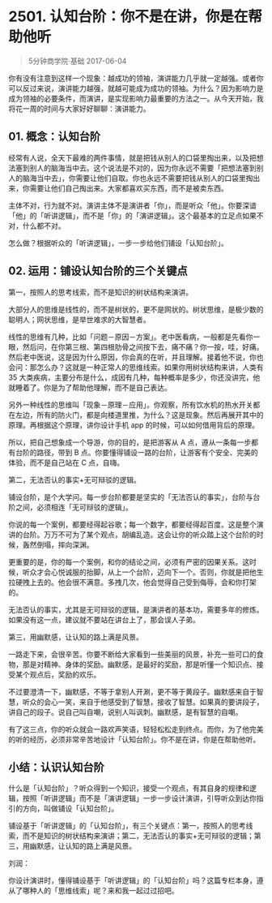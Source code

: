 # 2501. 认知台阶：你不是在讲，你是在帮助他听
> 5分钟商学院·基础
2017-06-04

你有没有注意到这样一个现象：越成功的领袖，演讲能力几乎就一定越强。或者你可以反过来说，演讲能力越强，就越可能成为成功的领袖。为什么？因为影响力是成为领袖的必要条件，而演讲，是实现影响力最重要的方法之一。从今天开始，我将花一周的时间与大家好好聊聊：演讲能力。

## 01. 概念：认知台阶

经常有人说，全天下最难的两件事情，就是把钱从别人的口袋里掏出来，以及把想法塞到别人的脑海当中去。这个说法是不对的，因为你永远不需要「把想法塞到别人的脑海当中去」，你需要让他们自取。你也永远不需要把钱从别人的口袋里掏出来，你需要让他们自己掏出来。大家都喜欢买东西，而不是被卖东西。

主体不对，行为就不对。演讲主体不是演讲者「你」，而是听众「他」。你要深谙「他」的「听讲逻辑」，而不是「你」的「演讲逻辑」。这个最基本的立足点如果不对，什么都不对。

怎么做？根据听众的「听讲逻辑」，一步一步给他们铺设「认知台阶」。

## 02. 运用：铺设认知台阶的三个关键点

第一，按照人的思考线索，而不是知识的树状结构来演讲。

大部分人的思维是线性的，而不是树状的，更不是网状的。树状思维，是极少数的聪明人；网状思维，是举世难求的大智慧者。

线性的思维有几种，比如「问题－原因－方案」。老中医看病，一般都是先看你一眼，然后问，在你第三根、第四根肋骨之间按下去，痛不痛？你一按，哇，好痛。然后老中医说，这是因为什么原因，你会真的在听，并且理解。接着他不说，你也会问：那怎么办？这就是一种正常人的思维线索。如果你用树状结构来讲，人类有 35 大类疾病，主要分布是什么，成因有几种，每种概率是多少，你还没讲完，他就睡着了。你是为了帮助他理解，而不是自己表达。

另外一种线性的思维叫「现象－原理－应用」。你观察，所有饮水机的热水开关都在左边，所有的防火门，都是向楼道里推，为什么？这是现象。然后再展开其中的原理。再根据这个原理，讲你设计手机 app 的时候，可以如何借用背后的原理。

所以，把自己想象成一个导游，你的目的，是把游客从 A 点，遵从一条每一步都有台阶的路径，带到 B 点。你要懂得铺设一路的台阶，让游客有个安全、完美的体验，而不是自己站在 C 点，自嗨。

第二，无法否认的事实+无可辩驳的逻辑。

铺设台阶，是个大学问。每一步台阶都要是坚实的「无法否认的事实」，台阶与台阶之间，必须相连「无可辩驳的逻辑」。

你说的每一个案例，都要经得起谷歌；每一个数字，都要经得起百度。这是整个演讲的台阶。万万不可为了某个观点，胡编乱造。这会让你的听众踏上这个台阶的时候，轰然倒塌，摔向深渊。

更重要的是，你的每一个案例，和你的结论之间，必须有严密的因果关系。这时候，听众才会心悦诚服的抬脚，从上一个台阶，迈向下一个。否则，你就是把他生拉硬拽上去的。他会很不满意。多拽几次，他会觉得自己受到侮辱，会和你打架的。

无法否认的事实，尤其是无可辩驳的逻辑，是演讲者的基本功，需要多年的修炼。如果没有这一点，建议就不要站在讲台上了，那会误人子弟。

第三，用幽默感，让认知的路上满是风景。

一路走下来，会很辛苦。你要不断给大家看到一些美丽的风景，补充一些可口的食物，那是对精神、身体的奖励。幽默感，是最好的奖励，那是听懂一个知识点、接受某个观点后，奖励的欢乐。

不过要澄清一下，幽默感，不等于拿别人开涮，更不等于黄段子。幽默感来自于智慧，听众的会心一笑，来自于他感受到了智慧，接收了智慧。如果真的要讲段子，讲自己的段子。说自己叫自嘲，说别人叫讽刺。幽默感，是有智慧的自嘲。

有了这三点，你的听众就会一路欢声笑语，轻轻松松走到终点。而你，为了他完美的听的经历，必须非常辛苦地设计「认知台阶」。你不是在讲，你是在帮助他听。

## 小结：认识认知台阶

什么是「认知台阶」？听众得到一个知识，接受一个观点，有其自身的规律和逻辑，按照「听讲逻辑」而不是「演讲逻辑」一步一步设计演讲，引导听众到达你指引的方向，叫做铺设「认知台阶」。

铺设基于「听讲逻辑」的「认知台阶」，有三个关键点：第一，按照人的思考线索，而不是知识的树状结构来演讲；第二，无法否认的事实+无可辩驳的逻辑；第三，用幽默感，让认知的路上满是风景。

刘润：

你设计演讲时，懂得铺设基于「听讲逻辑」的「认知台阶」吗？这篇专栏本身，遵从了哪种人的「思维线索」呢？来和我一起过过招吧。

